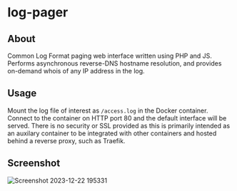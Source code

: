 # log-pager

## About
Common Log Format paging web interface written using PHP and JS. Performs asynchronous reverse-DNS hostname resolution,
and provides on-demand whois of any IP address in the log.

## Usage
Mount the log file of interest as `/access.log` in the Docker container. Connect to the container on HTTP port 80 and the
default interface will be served. There is no security or SSL provided as this is primarily intended as an auxilary container
to be integrated with other containers and hosted behind a reverse proxy, such as Traefik.

## Screenshot
![Screenshot 2023-12-22 195331](https://github.com/jonbirge/logpager/assets/660566/e7fba02f-162e-40a1-9db5-1068c20e359c)
